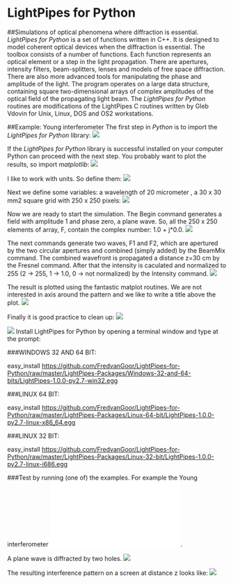# LightPipes for Python
##Simulations of optical phenomena where diffraction is essential.
*LightPipes for Python* is a set of functions written in C++. It is designed to model coherent optical devices when the diffraction is essential. The toolbox consists of a number of functions. Each function represents an optical element or a step in the light propagation. There are apertures, intensity filters, beam-splitters, lenses and models of free space diffraction. There are also more advanced tools for manipulating the phase and amplitude of the light. The program operates on a large data structure, containing square two-dimensional arrays of complex amplitudes of the optical field of the propagating light beam.
The *LightPipes for Python* routines are modifications of the LightPipes C routines written by Gleb Vdovin for Unix, Linux, DOS and OS2 workstations.

##Example: Young interferometer
The first step in *Python* is to import the *LightPipes for Python* library:
![](img/twoholes1.png)
	
If the *LightPipes for Python* library is successful installed on your computer Python can proceed with the next step.
You probably want to plot the results, so import *matplotlib*:
![](img/twoholes2.png)

I like to work with units. So define them:
![](img/twoholes3.png)

Next we define some variables: a wavelength of 20 micrometer , a 30 x 30 mm2 square grid with 250 x 250 pixels:
![](img/twoholes4.png)

Now we are ready to start the simulation. The Begin command generates a field with amplitude 1 and phase zero, a plane wave. So, all the 250 x 250 elements of array, F, contain the complex number: 1.0 + j*0.0.
![](img/twoholes5.png)

The next commands generate two waves, F1 and F2, which are apertured by the two circular apertures and combined (simply added) by the BeamMix command. The combined wavefront is propagated a distance z=30 cm by the Fresnel command. After that the intensity is caculated and normalized to 255 (2 -> 255, 1 -> 1.0, 0 -> not normalized) by the Intensity command.
![](img/twoholes6.png)

The result is plotted using the fantastic matplot routines. We are not interested in axis around the pattern and we like to write a title above the plot.
![](img/twoholes7.png)

Finally it is good practice to clean up:
![](img/twoholes8.png)


![](img/twoholes6.png)
Install LightPipes for Python by opening a terminal window and type at the prompt:

###WINDOWS 32 AND 64 BIT:

easy_install https://github.com/FredvanGoor/LightPipes-for-Python/raw/master/LightPipes-Packages/Windows-32-and-64-bits/LightPipes-1.0.0-py2.7-win32.egg

###LINUX 64 BIT:

easy_install https://github.com/FredvanGoor/LightPipes-for-Python/raw/master/LightPipes-Packages/Linux-64-bit/LightPipes-1.0.0-py2.7-linux-x86_64.egg

###LINUX 32 BIT:

easy_install https://github.com/FredvanGoor/LightPipes-for-Python/raw/master/LightPipes-Packages/Linux-32-bit/LightPipes-1.0.0-py2.7-linux-i686.egg

###Test by running (one of) the examples.
For example the Young interferometer ![Young.py](Examples/Young.py).

A plane wave is diffracted by two holes.
![](img/twoholesSetUp.png)

The resulting interference pattern on a screen at distance z looks like:
![](img/twoholesPattern.png)
